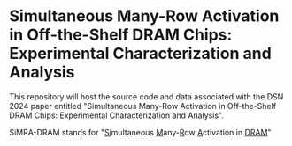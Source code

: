 # Simultaneous Many-Row Activation in Off-the-Shelf DRAM Chips: Experimental Characterization and Analysis

This repository will host the source code and data associated with the DSN 2024 paper entitled "Simultaneous Many-Row Activation in Off-the-Shelf DRAM Chips: Experimental Characterization and Analysis".


SiMRA-DRAM stands for "<ins>Si</ins>multaneous <ins>M</ins>any-<ins>R</ins>ow <ins>A</ins>ctivation in <ins>DRAM</ins>"
